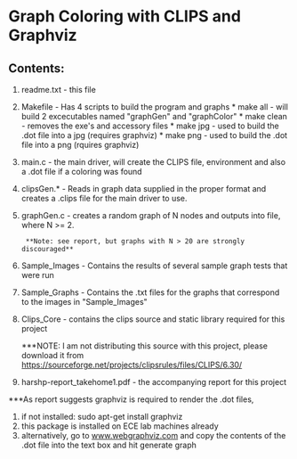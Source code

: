 # Graph Coloring with CLIPS and Graphviz

Contents:
-----------
1) readme.txt - this file
2) Makefile - Has 4 scripts to build the program and graphs
	      * make all - will build 2 excecutables named
		"graphGen" and "graphColor"
	      * make clean - removes the exe's and accessory files
	      * make jpg - used to build the .dot file into a jpg (requires graphviz)
 	      * make png - used to build the .dot file into a png (rquires graphviz)
3) main.c - the main driver, will create the CLIPS file, environment and also 
	    a .dot file if a coloring was found
4) clipsGen.* - Reads in graph data supplied in the proper format and creates a .clips
                file for the main driver to use.
5) graphGen.c - creates a random graph of N nodes and outputs into file, where N >= 2. 

		**Note: see report, but graphs with N > 20 are strongly discouraged**
		
6) Sample_Images - Contains the results of several sample graph tests that were run
7) Sample_Graphs - Contains the .txt files for the graphs that correspond to the images
                   in "Sample_Images"

8) Clips_Core - contains the clips source and static library required for this project

	***NOTE: I am not distributing this source with this project, please download it from 
	https://sourceforge.net/projects/clipsrules/files/CLIPS/6.30/
	

9) harshp-report_takehome1.pdf - the accompanying report for this project

***As report suggests graphviz is required to render the .dot files,

   1) if not installed: sudo apt-get install graphviz
   2) this package is installed on ECE lab machines already
   3) alternatively, go to www.webgraphviz.com and copy the contents of the .dot file
      into the text box and hit generate graph
